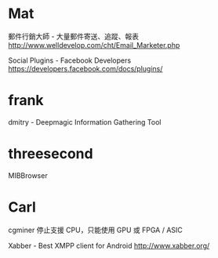 # Mat

郵件行銷大師 - 大量郵件寄送、追蹤、報表
<http://www.welldevelop.com/cht/Email_Marketer.php>

Social Plugins - Facebook Developers
<https://developers.facebook.com/docs/plugins/>

# frank

dmitry - Deepmagic Information Gathering Tool

# threesecond

MIBBrowser

# Carl

cgminer 停止支援 CPU，只能使用 GPU 或 FPGA / ASIC

Xabber - Best XMPP client for Android
<http://www.xabber.org/>